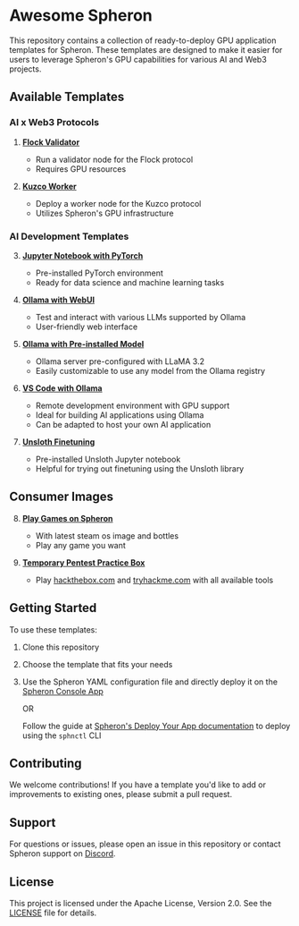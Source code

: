 # Awesome Spheron

This repository contains a collection of ready-to-deploy GPU application templates for Spheron. These templates are designed to make it easier for users to leverage Spheron's GPU capabilities for various AI and Web3 projects.

## Available Templates

### AI x Web3 Protocols

1. [**Flock Validator**](./flock-validator)

   - Run a validator node for the Flock protocol
   - Requires GPU resources

2. [**Kuzco Worker**](./kuzco-worker)
   - Deploy a worker node for the Kuzco protocol
   - Utilizes Spheron's GPU infrastructure

### AI Development Templates

3. [**Jupyter Notebook with PyTorch**](./jupyter-with-pytorch)

   - Pre-installed PyTorch environment
   - Ready for data science and machine learning tasks

4. [**Ollama with WebUI**](./ollama-webui)

   - Test and interact with various LLMs supported by Ollama
   - User-friendly web interface

5. [**Ollama with Pre-installed Model**](./ollama-with-llama3.2/)

   - Ollama server pre-configured with LLaMA 3.2
   - Easily customizable to use any model from the Ollama registry

6. [**VS Code with Ollama**](./vscode-ollama)

   - Remote development environment with GPU support
   - Ideal for building AI applications using Ollama
   - Can be adapted to host your own AI application

7. [**Unsloth Finetuning**](./unsloth-finetuning)
   - Pre-installed Unsloth Jupyter notebook
   - Helpful for trying out finetuning using the Unsloth library

## Consumer Images

8. [**Play Games on Spheron**](./cloud-gaming)
    - With latest steam os image and bottles
    - Play any game you want

9. [**Temporary Pentest Practice Box**]()
    - Play [hackthebox.com](https://hackthebox.com) and [tryhackme.com](https://tryhackme.com) with all available tools


## Getting Started

To use these templates:

1. Clone this repository
2. Choose the template that fits your needs
3. Use the Spheron YAML configuration file and directly deploy it on the [Spheron Console App](https://console.spheron.network)

   OR

   Follow the guide at [Spheron's Deploy Your App documentation](https://docs.spheron.network/user-guide/deploy-your-app) to deploy using the `sphnctl` CLI

## Contributing

We welcome contributions! If you have a template you'd like to add or improvements to existing ones, please submit a pull request.

## Support

For questions or issues, please open an issue in this repository or contact Spheron support on [Discord](https://sphn.wiki/discord).

## License

This project is licensed under the Apache License, Version 2.0. See the [LICENSE](LICENSE) file for details.
